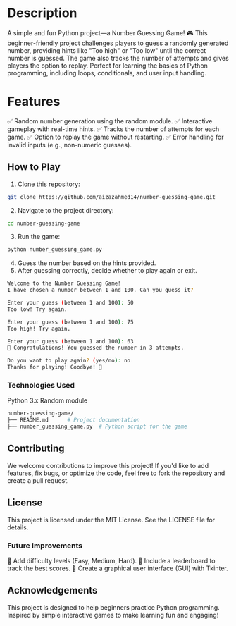 # Description
A simple and fun Python project—a Number Guessing Game! 🎮
This beginner-friendly project challenges players to guess a randomly generated number, providing hints like "Too high" or "Too low" until the correct number is guessed. The game also tracks the number of attempts and gives players the option to replay. Perfect for learning the basics of Python programming, including loops, conditionals, and user input handling.

# Features
✅ Random number generation using the random module.
✅ Interactive gameplay with real-time hints.
✅ Tracks the number of attempts for each game.
✅ Option to replay the game without restarting.
✅ Error handling for invalid inputs (e.g., non-numeric guesses).

## How to Play
1. Clone this repository:
```bash
git clone https://github.com/aizazahmed14/number-guessing-game.git
```
2. Navigate to the project directory:
```bash
cd number-guessing-game
```
3. Run the game:
```bash
python number_guessing_game.py
```
4. Guess the number based on the hints provided.
5. After guessing correctly, decide whether to play again or exit.

```bash
Welcome to the Number Guessing Game!
I have chosen a number between 1 and 100. Can you guess it?

Enter your guess (between 1 and 100): 50
Too low! Try again.

Enter your guess (between 1 and 100): 75
Too high! Try again.

Enter your guess (between 1 and 100): 63
🎉 Congratulations! You guessed the number in 3 attempts.

Do you want to play again? (yes/no): no
Thanks for playing! Goodbye! 👋
```

### Technologies Used
Python 3.x
Random module

```bash
number-guessing-game/
├── README.md      # Project documentation
├── number_guessing_game.py  # Python script for the game
```

## Contributing
We welcome contributions to improve this project! If you'd like to add features, fix bugs, or optimize the code, feel free to fork the repository and create a pull request.

## License
This project is licensed under the MIT License. See the LICENSE file for details.

### Future Improvements
🔹 Add difficulty levels (Easy, Medium, Hard).
🔹 Include a leaderboard to track the best scores.
🔹 Create a graphical user interface (GUI) with Tkinter.


## Acknowledgements
This project is designed to help beginners practice Python programming. Inspired by simple interactive games to make learning fun and engaging!
